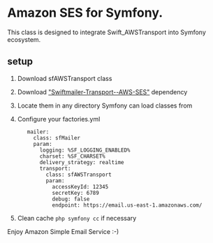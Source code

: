 


# Amazon SES for Symfony.

This class is designed to integrate Swift_AWSTransport into Symfony ecosystem.


## setup

1. Download sfAWSTransport class
2. Download ["Swiftmailer-Transport--AWS-SES"][swift-aws] dependency
3. Locate them in any directory Symfony can load classes from
4. Configure your factories.yml

          mailer:
            class: sfMailer
            param:
              logging: %SF_LOGGING_ENABLED%
              charset: %SF_CHARSET%
              delivery_strategy: realtime
              transport:
                class: sfAWSTransport
                param:
                  accessKeyId: 12345
                  secretKey: 6789
                  debug: false
                  endpoint: https://email.us-east-1.amazonaws.com/

5. Clean cache `php symfony cc` if necessary

Enjoy Amazon Simple Email Service :-)

  [swift-aws]: https://github.com/jmhobbs/Swiftmailer-Transport--AWS-SES "Swiftmailer-Transport--AWS-SES"
